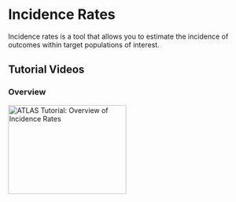 # Incidence Rates

Incidence rates is a tool that allows you to estimate the incidence of outcomes within target populations of interest.

## Tutorial Videos

### Overview

<a href="https://youtu.be/sl1tkcNT17U" target="_blank"><img src="https://img.youtube.com/vi/sl1tkcNT17U/0.jpg" alt="ATLAS Tutorial: Overview of Incidence Rates" width="240" height="180"/></a>